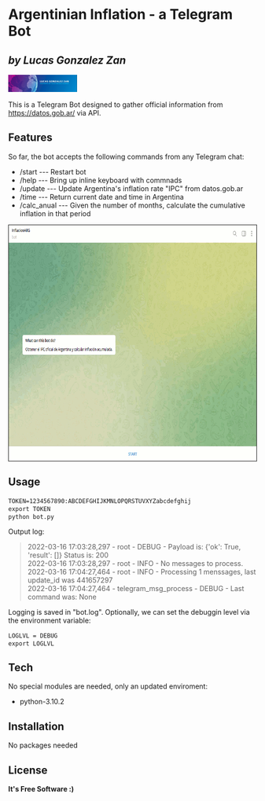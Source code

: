 # Argentinian Inflation - a Telegram Bot
## _by Lucas Gonzalez Zan_



 <img src="logo.jpg"  width="140" height="35" href="https://www.linkedin.com/in/lucasgonzalezzan" />


This is a Telegram Bot designed to gather official information from https://datos.gob.ar/ via API.


## Features

So far, the bot accepts the following commands from any Telegram chat:

- /start 	---	Restart bot
- /help  	---	Bring up inline keyboard with commnads
- /update  	---	Update Argentina's inflation rate "IPC" from datos.gob.ar
- /time  	---	Return current date and time in Argentina
- /calc_anual   ---	Given the number of months, calculate the cumulative inflation in that period 


<!-- [![](livebot.gif), align=center]()
 --> 

 <img src="livebot.gif"  width="754" height="480" border="1" align="center" />


## Usage

 ```
TOKEN=1234567890:ABCDEFGHIJKMNLOPQRSTUVXYZabcdefghij 
export TOKEN
python bot.py
```

Output log:
> 2022-03-16 17:03:28,297 - root - DEBUG - Payload is: {'ok': True, 'result': []} Status is: 200 <br/>
> 2022-03-16 17:03:28,297 - root - INFO - No messages to process. <br/>
> 2022-03-16 17:04:27,464 - root - INFO - Processing 1 menssages, last update_id was 441657297 <br/>
> 2022-03-16 17:04:27,464 - telegram_msg_process - DEBUG - Last command was: None <br/>

Logging is saved in "bot.log". Optionally, we can set the debuggin level via the environment variable:
``` 
LOGLVL = DEBUG
export LOGLVL
```





## Tech

No special modules are needed, only an updated enviroment:

- python-3.10.2


## Installation

No packages needed


## License



**It's Free Software :)**